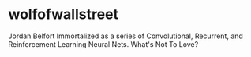 # wolfofwallstreet
Jordan Belfort Immortalized as a series of Convolutional, Recurrent, and Reinforcement Learning Neural Nets. What's Not To Love?
